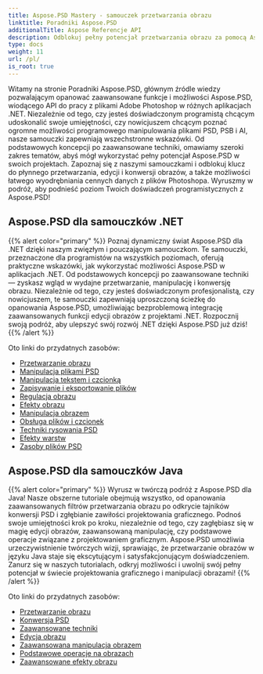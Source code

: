 ```yaml
---
title: Aspose.PSD Mastery - samouczek przetwarzania obrazu
linktitle: Poradniki Aspose.PSD
additionalTitle: Aspose Referencje API
description: Odblokuj pełny potencjał przetwarzania obrazu za pomocą Aspose.PSD! Zapoznaj się z naszymi obszernymi samouczkami, aby uzyskać wiedzę ekspercką i praktyczne wskazówki.
type: docs
weight: 11
url: /pl/
is_root: true
---
```


Witamy na stronie Poradniki Aspose.PSD, głównym źródle wiedzy pozwalającym opanować zaawansowane funkcje i możliwości Aspose.PSD, wiodącego API do pracy z plikami Adobe Photoshop w różnych aplikacjach .NET. Niezależnie od tego, czy jesteś doświadczonym programistą chcącym udoskonalić swoje umiejętności, czy nowicjuszem chcącym poznać ogromne możliwości programowego manipulowania plikami PSD, PSB i AI, nasze samouczki zapewniają wszechstronne wskazówki. Od podstawowych koncepcji po zaawansowane techniki, omawiamy szeroki zakres tematów, abyś mógł wykorzystać pełny potencjał Aspose.PSD w swoich projektach. Zapoznaj się z naszymi samouczkami i odblokuj klucz do płynnego przetwarzania, edycji i konwersji obrazów, a także możliwości łatwego wyodrębniania cennych danych z plików Photoshopa. Wyruszmy w podróż, aby podnieść poziom Twoich doświadczeń programistycznych z Aspose.PSD!

## Aspose.PSD dla samouczków .NET
{{% alert color="primary" %}}
Poznaj dynamiczny świat Aspose.PSD dla .NET dzięki naszym zwięzłym i pouczającym samouczkom. Te samouczki, przeznaczone dla programistów na wszystkich poziomach, oferują praktyczne wskazówki, jak wykorzystać możliwości Aspose.PSD w aplikacjach .NET. Od podstawowych koncepcji po zaawansowane techniki — zyskasz wgląd w wydajne przetwarzanie, manipulację i konwersję obrazu. Niezależnie od tego, czy jesteś doświadczonym profesjonalistą, czy nowicjuszem, te samouczki zapewniają uproszczoną ścieżkę do opanowania Aspose.PSD, umożliwiając bezproblemową integrację zaawansowanych funkcji edycji obrazów z projektami .NET. Rozpocznij swoją podróż, aby ulepszyć swój rozwój .NET dzięki Aspose.PSD już dziś!
{{% /alert %}}

Oto linki do przydatnych zasobów:
 
- [Przetwarzanie obrazu](./net/image-processing/)
- [Manipulacja plikami PSD](./net/psd-file-manipulation/)
- [Manipulacja tekstem i czcionką](./net/text-and-font-manipulation/)
- [Zapisywanie i eksportowanie plików](./net/file-saving-and-exporting/)
- [Regulacja obrazu](./net/image-adjustment/)
- [Efekty obrazu](./net/image-effects/)
- [Manipulacja obrazem](./net/image-manipulation/)
- [Obsługa plików i czcionek](./net/file-and-font-handling/)
- [Techniki rysowania PSD](./net/psd-drawing-techniques/)
- [Efekty warstw](./net/layer-effects/)
- [Zasoby plików PSD](./net/psd-file-resources/)


## Aspose.PSD dla samouczków Java
{{% alert color="primary" %}}
Wyrusz w twórczą podróż z Aspose.PSD dla Java! Nasze obszerne tutoriale obejmują wszystko, od opanowania zaawansowanych filtrów przetwarzania obrazu po odkrycie tajników konwersji PSD i zgłębianie zawiłości projektowania graficznego. Podnoś swoje umiejętności krok po kroku, niezależnie od tego, czy zagłębiasz się w magię edycji obrazów, zaawansowaną manipulację, czy podstawowe operacje związane z projektowaniem graficznym. Aspose.PSD umożliwia urzeczywistnienie twórczych wizji, sprawiając, że przetwarzanie obrazów w języku Java staje się ekscytującym i satysfakcjonującym doświadczeniem. Zanurz się w naszych tutorialach, odkryj możliwości i uwolnij swój pełny potencjał w świecie projektowania graficznego i manipulacji obrazami!
{{% /alert %}}

Oto linki do przydatnych zasobów:

- [Przetwarzanie obrazu](./java/image-processing/)
- [Konwersja PSD](./java/psd-conversion/)
- [Zaawansowane techniki](./java/advanced-techniques/)
- [Edycja obrazu](./java/image-editing/)
- [Zaawansowana manipulacja obrazem](./java/advanced-image-manipulation/)
- [Podstawowe operacje na obrazach](./java/basic-image-operations/)
- [Zaawansowane efekty obrazu](./java/advanced-image-effects/)